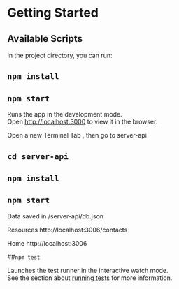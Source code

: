 # Getting Started 

## Available Scripts

In the project directory, you can run:

## `npm install`
## `npm start`

Runs the app in the development mode.\
Open [http://localhost:3000](http://localhost:3000) to view it in the browser.

Open a new Terminal Tab , then go to server-api
## `cd server-api`
## `npm install`
## `npm start`

Data saved in /server-api/db.json

 Resources
  http://localhost:3006/contacts

  Home
  http://localhost:3006


##`npm test`

Launches the test runner in the interactive watch mode.\
See the section about [running tests](https://facebook.github.io/create-react-app/docs/running-tests) for more information.

